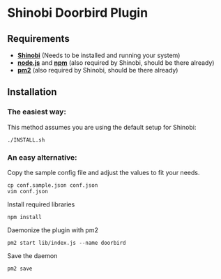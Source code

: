 # Shinobi Doorbird Plugin

## Requirements

- [**Shinobi**](http://shinobi.video) (Needs to be installed and running your system)
- [**node.js**](http://nodejs.org) and [**npm**](https://www.npmjs.com/) (also required by Shinobi, should be there already)
- [**pm2**](http://pm2.keymetrics.io/) (also required by Shinobi, should be there already)

## Installation

### The easiest way:

This method assumes you are using the default setup for Shinobi:
```
./INSTALL.sh
```

### An easy alternative:

Copy the sample config file and adjust the values to fit your needs.
```
cp conf.sample.json conf.json
vim conf.json
```

Install required libraries
```
npm install
```

Daemonize the plugin with pm2
```
pm2 start lib/index.js --name doorbird
```

Save the daemon
```
pm2 save
```